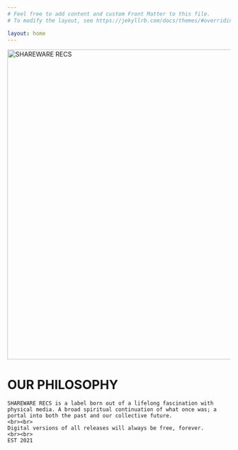 ```yaml
---
# Feel free to add content and custom Front Matter to this file.
# To modify the layout, see https://jekyllrb.com/docs/themes/#overriding-theme-defaults

layout: home
---
```

<img src="https://f4.bcbits.com/img/0023351340_100.png" alt="SHAREWARE RECS" width="700px">

<p>
	<h1>OUR PHILOSOPHY</h1>
	
	SHAREWARE RECS is a label born out of a lifelong fascination with physical media. A broad spiritual continuation of what once was; a portal into both the past and our collective future.
	<br><br>
	Digital versions of all releases will always be free, forever.
	<br><br>
	EST 2021
</p>

